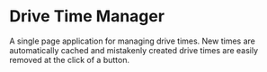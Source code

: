 # Drive Time Manager

A single page application for managing drive times. New times are automatically cached and mistakenly created drive times are easily removed at the click of a button.
